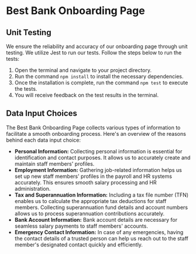 # Best Bank Onboarding Page

## Unit Testing

We ensure the reliability and accuracy of our onboarding page through unit testing. We utilize Jest to run our tests. Follow the steps below to run the tests:

1. Open the terminal and navigate to your project directory.
2. Run the command `npm install` to install the necessary dependencies.
3. Once the installation is complete, run the command `npm test` to execute the tests.
4. You will receive feedback on the test results in the terminal.

## Data Input Choices

The Best Bank Onboarding Page collects various types of information to facilitate a smooth onboarding process. Here's an overview of the reasons behind each data input choice:

- **Personal Information:** Collecting personal information is essential for identification and contact purposes. It allows us to accurately create and maintain staff members' profiles.
- **Employment Information:** Gathering job-related information helps us set up new staff members' profiles in the payroll and HR systems accurately. This ensures smooth salary processing and HR administration.
- **Tax and Superannuation Information:** Including a tax file number (TFN) enables us to calculate the appropriate tax deductions for staff members. Collecting superannuation fund details and account numbers allows us to process superannuation contributions accurately.
- **Bank Account Information:** Bank account details are necessary for seamless salary payments to staff members' accounts.
- **Emergency Contact Information:** In case of any emergencies, having the contact details of a trusted person can help us reach out to the staff member's designated contact quickly and efficiently.
